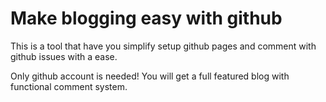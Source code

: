 # Make blogging easy with github

This is a tool that have you simplify setup github pages and comment with github issues with a ease.

Only github account is needed! You will get a full featured blog with functional comment system.
